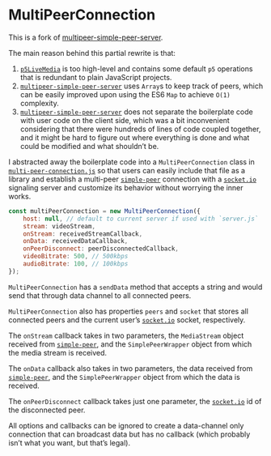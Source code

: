 # MultiPeerConnection

This is a fork of [multipeer-simple-peer-server](https://github.com/vanevery/multipeer-simple-peer-server).

The main reason behind this partial rewrite is that:

1. [`p5LiveMedia`](https://github.com/vanevery/p5LiveMedia) is too high-level and contains some default `p5` operations that is redundant to plain JavaScript projects.
2. [`multipeer-simple-peer-server`](https://github.com/vanevery/multipeer-simple-peer-server) uses `Array`s to keep track of peers, which can be easily improved upon using the ES6 `Map` to achieve `O(1)` complexity.
3. [`multipeer-simple-peer-server`](https://github.com/vanevery/multipeer-simple-peer-server) does not separate the boilerplate code with user code on the client side, which was a bit inconvenient considering that there were hundreds of lines of code coupled together, and it might be hard to figure out where everything is done and what could be modified and what shouldn’t be.

I abstracted away the boilerplate code into a `MultiPeerConnection` class in [`multi-peer-connection.js`](./public/multi-peer-connection.js) so that users can easily include that file as a library and establish a multi-peer [`simple-peer`](https://github.com/feross/simple-peer) connection with a [`socket.io`](https://socket.io/) signaling server and customize its behavior without worrying the inner works.

```js
const multiPeerConnection = new MultiPeerConnection({
    host: null, // default to current server if used with `server.js`
    stream: videoStream,
    onStream: receivedStreamCallback,
    onData: receivedDataCallback,
    onPeerDisconnect: peerDisconnectedCallback,
    videoBitrate: 500, // 500kbps
    audioBitrate: 100, // 100kbps
});
```

`MultiPeerConnection` has a `sendData` method that accepts a string and would send that through data channel to all connected peers.

`MultiPeerConnection` also has properties `peers` and `socket` that stores all connected peers and the current user’s [`socket.io`](https://socket.io/) socket, respectively.

The `onStream` callback takes in two parameters, the `MediaStream` object received from [`simple-peer`](https://github.com/feross/simple-peer), and the `SimplePeerWrapper` object from which the media stream is received.

The `onData` callback also takes in two parameters, the data received from [`simple-peer`](https://github.com/feross/simple-peer), and the `SimplePeerWrapper` object from which the data is received.

The `onPeerDisconnect` callback takes just one parameter, the [`socket.io`](https://socket.io/) id of the disconnected peer.

All options and callbacks can be ignored to create a data-channel only connection that can broadcast data but has no callback (which probably isn’t what you want, but that’s legal).
